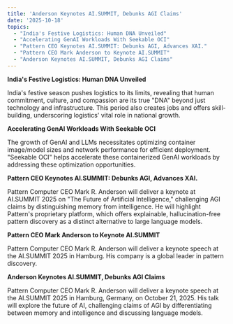 ```yaml
---
title: 'Anderson Keynotes AI.SUMMIT, Debunks AGI Claims'
date: '2025-10-18'
topics:
  - "India's Festive Logistics: Human DNA Unveiled"
  - "Accelerating GenAI Workloads With Seekable OCI"
  - "Pattern CEO Keynotes AI.SUMMIT: Debunks AGI, Advances XAI."
  - "Pattern CEO Mark Anderson to Keynote AI.SUMMIT"
  - "Anderson Keynotes AI.SUMMIT, Debunks AGI Claims"
---
```


**India's Festive Logistics: Human DNA Unveiled**

India's festive season pushes logistics to its limits, revealing that human commitment, culture, and compassion are its true "DNA" beyond just technology and infrastructure. This period also creates jobs and offers skill-building, underscoring logistics' vital role in national growth.

**Accelerating GenAI Workloads With Seekable OCI**

The growth of GenAI and LLMs necessitates optimizing container image/model sizes and network performance for efficient deployment. "Seekable OCI" helps accelerate these containerized GenAI workloads by addressing these optimization opportunities.

**Pattern CEO Keynotes AI.SUMMIT: Debunks AGI, Advances XAI.**

Pattern Computer CEO Mark R. Anderson will deliver a keynote at AI.SUMMIT 2025 on "The Future of Artificial Intelligence," challenging AGI claims by distinguishing memory from intelligence. He will highlight Pattern's proprietary platform, which offers explainable, hallucination-free pattern discovery as a distinct alternative to large language models.

**Pattern CEO Mark Anderson to Keynote AI.SUMMIT**

Pattern Computer CEO Mark R. Anderson will deliver a keynote speech at the AI.SUMMIT 2025 in Hamburg. His company is a global leader in pattern discovery.

**Anderson Keynotes AI.SUMMIT, Debunks AGI Claims**

Pattern Computer CEO Mark R. Anderson will deliver a keynote speech at the AI.SUMMIT 2025 in Hamburg, Germany, on October 21, 2025. His talk will explore the future of AI, challenging claims of AGI by differentiating between memory and intelligence and discussing language models.

